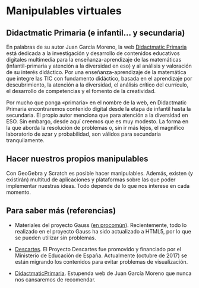 # Manipulables virtuales

## Didactmatic Primaria \(e infantil... y secundaria\)

En palabras de su autor Juan García Moreno, la web [Didactmatic Primaria](http://www.didactmaticprimaria.com/) está dedicada a la investigación y desarrollo de contenidos educativos digitales multimedia para la enseñanza-aprendizaje de las matemáticas \(infantil-primaria y atención a la diversidad en eso\) y al análisis y valoración de su interés didáctico. Por una enseñanza-aprendizaje de la matemática que integre las TIC con fundamento didáctico, basada en el aprendizaje por descubrimiento, la atención a la diversidad, el análisis crítico del currículo, el desarrollo de competencias y el fomento de la creatividad.

Por mucho que ponga «primaria» en el nombre de la web, en Didactmatic Primaria encontraremos contenido digital desde la etapa de infantil hasta la secundaria. El propio autor menciona que para atención a la diversidad en ESO. Sin embargo, desde aquí creemos que es muy modesto. La forma en la que aborda la resolución de problemas o, sin ir más lejos, el magnífico laboratorio de azar y probabilidad, son válidos para secundaria tranquilamente.

## Hacer nuestros propios manipulables

Con GeoGebra y Scratch es posible hacer manipulables. Además, existen \(y existirán\) multitud de aplicaciones y plataformas sobre las que poder implementar nuestras ideas. Todo depende de lo que nos interese en cada momento.

## Para saber más \(referencias\)

* Materiales del proyecto Gauss \([en procomún](https://procomun.educalab.es/es/ode-search?sort=publicationDate-DESC&query=ProyectoGauss&f[0]=type%3A"ODE"&type=LEARNING_RESOURCE "en procomún")\). Recientemente, todo lo realizado en el proyecto Gauss ha sido actualizado a HTML5, por lo que se pueden utilizar sin problemas.

* [Descartes](http://recursostic.educacion.es/descartes/web/DescartesWeb2.0/descripcionWeb2.0.html). El Proyecto Descartes fue promovido y financiado por el Ministerio de Educación de España. Actualmente \(octubre de 2017\) se están migrando los contenidos para evitar problemas de visualización.

* [DidactmaticPrimaria](http://www.didactmaticprimaria.com/). Estupenda web de Juan García Moreno que nunca nos cansaremos de recomendar.



